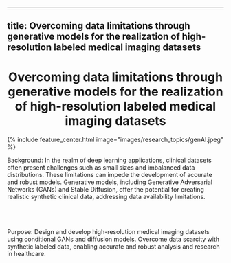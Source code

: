 
---
title: Overcoming data limitations through generative models for the realization of high-resolution labeled medical imaging datasets
---

# <center><i class="Overcoming data limitations through generative models for the realization of high-resolution labeled medical imaging datasets"></i>Overcoming data limitations through generative models for the realization of high-resolution labeled medical imaging datasets</center>

{%
  include feature_center.html
  image="images/research_topics/genAI.jpeg"
%}



Background: In the realm of deep learning applications, clinical datasets often present challenges such as small sizes and imbalanced data distributions. These limitations can impede the development of accurate and robust models. Generative models, including Generative Adversarial Networks (GANs) and Stable Diffusion, offer the potential for creating realistic synthetic clinical data, addressing data availability limitations.

<br><br><br>
Purpose: Design and develop high-resolution medical imaging datasets using conditional GANs and diffusion models. Overcome data scarcity with synthetic labeled data, enabling accurate and robust analysis and research in healthcare.
